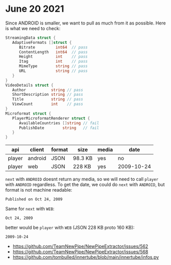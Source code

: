 # June 20 2021

Since ANDROID is smaller, we want to pull as much from it as possible. Here is
what we need to check:

~~~go
StreamingData struct {
   AdaptiveFormats []struct {
      Bitrate         int64  // pass
      ContentLength   int64  // pass
      Height          int    // pass
      Itag            int    // pass
      MimeType        string // pass
      URL             string // pass
   }
}
VideoDetails struct {
   Author           string // pass
   ShortDescription string // pass
   Title            string // pass
   ViewCount        int    // pass
}
Microformat struct {
   PlayerMicroformatRenderer struct {
      AvailableCountries []string // fail
      PublishDate        string   // fail
   }
}
~~~

api    | client      | format | size    | media | date
-------|-------------|--------|---------|-------|-----
player | android     | JSON   | 98.3 KB | yes   | no
player | web         | JSON   | 228 KB  | yes   | 2009-10-24

`next` with `ANDROID` doesnt return any media, so we will need to call `player`
with `ANDROID` regardless. To get the date, we could do `next` with `ANDROID`,
but format is not machine readable:

~~~
Published on Oct 24, 2009
~~~

Same for `next` with `WEB`:

~~~
Oct 24, 2009
~~~

better would be `player` with `WEB` (JSON 228 KB proto 160 KB):

~~~
2009-10-24
~~~

- https://github.com/TeamNewPipe/NewPipeExtractor/issues/562
- https://github.com/TeamNewPipe/NewPipeExtractor/issues/568
- https://github.com/tombulled/innertube/blob/main/innertube/infos.py
